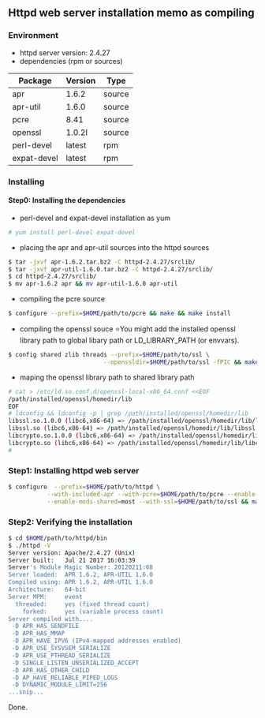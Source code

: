 ## Httpd web server installation memo as compiling

### Environment

* httpd server version: 2.4.27
* dependencies (rpm or sources)

Package|Version|Type
-|-|-
apr|1.6.2|source
apr-util|1.6.0|source
pcre|8.41|source
openssl|1.0.2l|source
perl-devel|latest|rpm
expat-devel|latest|rpm

### Installing

#### Step0: Installing the dependencies

* perl-devel and expat-devel installation as yum
```bash
# yum install perl-devel expat-devel
```

* placing the apr and apr-util sources into the httpd sources
```bash
$ tar -jxvf apr-1.6.2.tar.bz2 -C httpd-2.4.27/srclib/
$ tar -jxvf apr-util-1.6.0.tar.bz2 -C httpd-2.4.27/srclib/
$ cd httpd-2.4.27/srclib/
$ mv apr-1.6.2 apr && mv apr-util-1.6.0 apr-util
```

* compiling the pcre source
```bash
$ configure --prefix=$HOME/path/to/pcre && make && make install
```

* compiling the openssl souce
:star:You might add the installed openssl library path to global libary path or LD_LIBRARY_PATH (or envvars).
```bash
$ config shared zlib threads --prefix=$HOME/path/to/ssl \
                           --openssldir=$HOME/path/to/ssl -fPIC && make && make install 
```

* maping the openssl library path to shared library path
```bash
# cat > /etc/ld.so.conf.d/openssl-local-x86_64.conf <<EOF
/path/installed/openssl/homedir/lib
EOF
# ldconfig && ldconfig -p | grep /path/installed/openssl/homedir/lib
libssl.so.1.0.0 (libc6,x86-64) => /path/installed/openssl/homedir/lib/libssl.so.1.0.0
libssl.so (libc6,x86-64) => /path/installed/openssl/homedir/lib/libssl.so
libcrypto.so.1.0.0 (libc6,x86-64) => /path/installed/openssl/homedir/lib/libcrypto.so.1.0.0
libcrypto.so (libc6,x86-64) => /path/installed/openssl/homedir/lib/libcrypto.s
#
```


### Step1: Installing httpd web server
```bash
$ configure  --prefix=$HOME/path/to/httpd \
           --with-included-apr --with-pcre=$HOME/path/to/pcre --enable-mpms-shared=all \
           --enable-mods-shared=most --with-ssl=$HOME/path/to/ssl && make && make install
```

### Step2: Verifying the installation
```bash
$ cd $HOME/path/to/httpd/bin
$ ./httpd -V
Server version: Apache/2.4.27 (Unix)
Server built:   Jul 21 2017 16:03:39
Server's Module Magic Number: 20120211:68
Server loaded:  APR 1.6.2, APR-UTIL 1.6.0
Compiled using: APR 1.6.2, APR-UTIL 1.6.0
Architecture:   64-bit
Server MPM:     event
  threaded:     yes (fixed thread count)
    forked:     yes (variable process count)
Server compiled with....
 -D APR_HAS_SENDFILE
 -D APR_HAS_MMAP
 -D APR_HAVE_IPV6 (IPv4-mapped addresses enabled)
 -D APR_USE_SYSVSEM_SERIALIZE
 -D APR_USE_PTHREAD_SERIALIZE
 -D SINGLE_LISTEN_UNSERIALIZED_ACCEPT
 -D APR_HAS_OTHER_CHILD
 -D AP_HAVE_RELIABLE_PIPED_LOGS
 -D DYNAMIC_MODULE_LIMIT=256
...snip...
```

Done.
